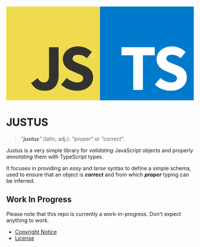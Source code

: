 <p align="center"><img src="LOGO.svg" alt="logo"></p>

JUSTUS
======

> _"**justus**"_ (latin, adj.): _"proper"_ or _"correct"_.

Justus is a very simple library for _validating_ JavaScript objects and
properly _annotating_ them with TypeScript types.

It focuses in providing an _easy_ and _terse_ syntax to define a simple schema,
used to ensure that an object is _**correct**_ and from which _**proper**_
typing can be inferred.


Work In Progress
----------------

Please note that this repo is currently a work-in-progress. Don't expect
anything to work.

* [Copyright Notice](NOTICE.md)
* [License](LICENSE.md)
